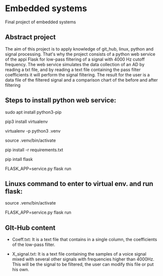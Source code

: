 # Embedded systems
Final project of embedded systems

## Abstract project

The aim of this project is to apply knowledge of git_hub, linux, python and signal processing. That's why the project consists of a python web service of the appi Flask for low-pass filtering of a signal with 4000 Hz cutoff frequency. The web service simulates the data collection of an AD by reading a txt file, and by reading a text file containing the pass filter coefficients it will perform the signal filtering.  The result for the user is a data file of the filtered signal and a comparison chart of the before and after filtering

## Steps to install python web service: 


sudo apt install python3-pip

pip3 install virtualenv

virtualenv -p python3 .venv 

source .venv/bin/activate

pip install -r requirements.txt

pip intall flask

FLASK_APP=service.py flask run 


## Linuxs command to enter to virtual env. and run flask: 


source .venv/bin/activate

FLASK_APP=service.py flask run

## GIt-Hub content

* Coeff.txt: It is a text file that contains in a single column, the coefficients of the low-pass filter.

* X_signal.txt:  It is a text file containing the samples of a voice signal mixed with several other signals with frequencies higher than 4000Hz. This will be the signal to be filtered, the user can modify this file or put his own.  


